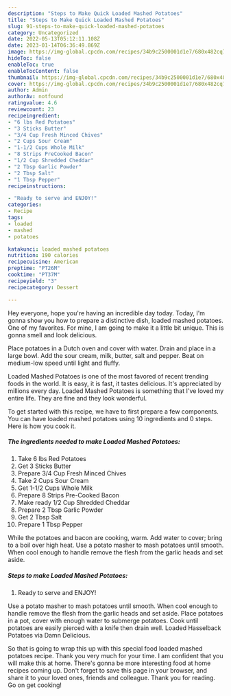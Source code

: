 ```yaml
---
description: "Steps to Make Quick Loaded Mashed Potatoes"
title: "Steps to Make Quick Loaded Mashed Potatoes"
slug: 91-steps-to-make-quick-loaded-mashed-potatoes
category: Uncategorized
date: 2022-05-13T05:12:11.108Z
date: 2023-01-14T06:36:49.869Z
image: https://img-global.cpcdn.com/recipes/34b9c2500001d1e7/680x482cq70/loaded-mashed-potatoes-recipe-main-photo.jpg
hideToc: false
enableToc: true
enableTocContent: false
thumbnail: https://img-global.cpcdn.com/recipes/34b9c2500001d1e7/680x482cq70/loaded-mashed-potatoes-recipe-main-photo.jpg
cover: https://img-global.cpcdn.com/recipes/34b9c2500001d1e7/680x482cq70/loaded-mashed-potatoes-recipe-main-photo.jpg
author: Admin
authorAv: notfound
ratingvalue: 4.6
reviewcount: 23
recipeingredient:
- "6 lbs Red Potatoes"
- "3 Sticks Butter"
- "3/4 Cup Fresh Minced Chives"
- "2 Cups Sour Cream"
- "1-1/2 Cups Whole Milk"
- "8 Strips PreCooked Bacon"
- "1/2 Cup Shredded Cheddar"
- "2 Tbsp Garlic Powder"
- "2 Tbsp Salt"
- "1 Tbsp Pepper"
recipeinstructions:

- "Ready to serve and ENJOY!"
categories:
- Recipe
tags:
- loaded
- mashed
- potatoes

katakunci: loaded mashed potatoes 
nutrition: 190 calories
recipecuisine: American
preptime: "PT26M"
cooktime: "PT37M"
recipeyield: "3"
recipecategory: Dessert

---
```



Hey everyone, hope you're having an incredible day today. Today, I'm gonna show you how to prepare a distinctive dish, loaded mashed potatoes. One of my favorites. For mine, I am going to make it a little bit unique. This is gonna smell and look delicious.

Place potatoes in a Dutch oven and cover with water. Drain and place in a large bowl. Add the sour cream, milk, butter, salt and pepper. Beat on medium-low speed until light and fluffy.

Loaded Mashed Potatoes is one of the most favored of recent trending foods in the world. It is easy, it is fast, it tastes delicious. It's appreciated by millions every day. Loaded Mashed Potatoes is something that I've loved my entire life. They are fine and they look wonderful.


To get started with this recipe, we have to first prepare a few components. You can have loaded mashed potatoes using 10 ingredients and 0 steps. Here is how you cook it.

<!--inarticleads1-->

##### The ingredients needed to make Loaded Mashed Potatoes:

1. Take 6 lbs Red Potatoes
1. Get 3 Sticks Butter
1. Prepare 3/4 Cup Fresh Minced Chives
1. Take 2 Cups Sour Cream
1. Get 1-1/2 Cups Whole Milk
1. Prepare 8 Strips Pre-Cooked Bacon
1. Make ready 1/2 Cup Shredded Cheddar
1. Prepare 2 Tbsp Garlic Powder
1. Get 2 Tbsp Salt
1. Prepare 1 Tbsp Pepper


While the potatoes and bacon are cooking, warm. Add water to cover; bring to a boil over high heat. Use a potato masher to mash potatoes until smooth. When cool enough to handle remove the flesh from the garlic heads and set aside. 

<!--inarticleads2-->

##### Steps to make Loaded Mashed Potatoes:


1. Ready to serve and ENJOY!

Use a potato masher to mash potatoes until smooth. When cool enough to handle remove the flesh from the garlic heads and set aside. Place potatoes in a pot, cover with enough water to submerge potatoes. Cook until potatoes are easily pierced with a knife then drain well. Loaded Hasselback Potatoes via Damn Delicious. 

So that is going to wrap this up with this special food loaded mashed potatoes recipe. Thank you very much for your time. I am confident that you will make this at home. There's gonna be more interesting food at home recipes coming up. Don't forget to save this page in your browser, and share it to your loved ones, friends and colleague. Thank you for reading. Go on get cooking!
